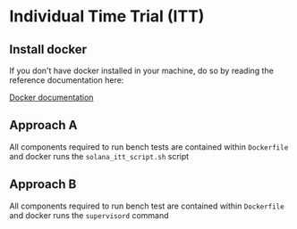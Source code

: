 # Individual Time Trial (ITT)

## **Install docker**

If you don't have docker installed in your machine, do so by reading the reference documentation here:

[Docker documentation](https://docs.docker.com/)

## **Approach A**

All components required to run bench tests are contained within `Dockerfile` and docker runs the `solana_itt_script.sh` script

<instructions to follow soon>

## **Approach B**

All components required to run bench test are contained within `Dockerfile` and docker runs the `supervisord` command

<instructions to follow soon>
